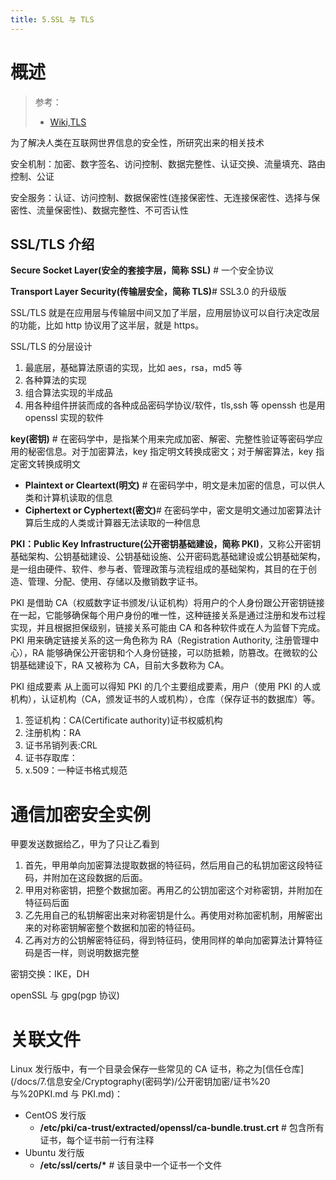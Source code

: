 ```yaml
---
title: 5.SSL 与 TLS
---
```


# 概述

> 参考：
>
> - [Wiki,TLS](https://en.wikipedia.org/wiki/Transport_Layer_Security)

为了解决人类在互联网世界信息的安全性，所研究出来的相关技术

安全机制：加密、数字签名、访问控制、数据完整性、认证交换、流量填充、路由控制、公证

安全服务：认证、访问控制、数据保密性(连接保密性、无连接保密性、选择与保密性、流量保密性)、数据完整性、不可否认性

## SSL/TLS 介绍

**Secure Socket Layer(安全的套接字层，简称 SSL)** # 一个安全协议

**Transport Layer Security(传输层安全，简称 TLS)**# SSL3.0 的升级版

SSL/TLS 就是在应用层与传输层中间又加了半层，应用层协议可以自行决定改层的功能，比如 http 协议用了这半层，就是 https。

SSL/TLS 的分层设计

1. 最底层，基础算法原语的实现，比如 aes，rsa，md5 等
2. 各种算法的实现
3. 组合算法实现的半成品
4. 用各种组件拼装而成的各种成品密码学协议/软件，tls,ssh 等 openssh 也是用 openssl 实现的软件

**key(密钥)** # 在密码学中，是指某个用来完成加密、解密、完整性验证等密码学应用的秘密信息。对于加密算法，key 指定明文转换成密文；对于解密算法，key 指定密文转换成明文

- **Plaintext or Cleartext(明文)** # 在密码学中，明文是未加密的信息，可以供人类和计算机读取的信息
- **Ciphertext or Cyphertext(密文)**# 在密码学中，密文是明文通过加密算法计算后生成的人类或计算器无法读取的一种信息

**PKI：Public Key Infrastructure(公开密钥基础建设，简称 PKI)**，又称公开密钥基础架构、公钥基础建设、公钥基础设施、公开密码匙基础建设或公钥基础架构，是一组由硬件、软件、参与者、管理政策与流程组成的基础架构，其目的在于创造、管理、分配、使用、存储以及撤销数字证书。

PKI 是借助 CA（权威数字证书颁发/认证机构）将用户的个人身份跟公开密钥链接在一起，它能够确保每个用户身份的唯一性，这种链接关系是通过注册和发布过程实现，并且根据担保级别，链接关系可能由 CA 和各种软件或在人为监督下完成。PKI 用来确定链接关系的这一角色称为 RA（Registration Authority, 注册管理中心），RA 能够确保公开密钥和个人身份链接，可以防抵赖，防篡改。在微软的公钥基础建设下，RA 又被称为 CA，目前大多数称为 CA。

PKI 组成要素
从上面可以得知 PKI 的几个主要组成要素，用户（使用 PKI 的人或机构），认证机构（CA，颁发证书的人或机构），仓库（保存证书的数据库）等。

1. 签证机构：CA(Certificate authority)证书权威机构
2. 注册机构：RA
3. 证书吊销列表:CRL
4. 证书存取库：
5. x.509：一种证书格式规范

# 通信加密安全实例

甲要发送数据给乙，甲为了只让乙看到

1. 首先，甲用单向加密算法提取数据的特征码，然后用自己的私钥加密这段特征码，并附加在这段数据的后面。
2. 甲用对称密钥，把整个数据加密。再用乙的公钥加密这个对称密钥，并附加在特征码后面
3. 乙先用自己的私钥解密出来对称密钥是什么。再使用对称加密机制，用解密出来的对称密钥解密整个数据和加密的特征码。
4. 乙再对方的公钥解密特征码，得到特征码，使用同样的单向加密算法计算特征码是否一样，则说明数据完整

密钥交换：IKE，DH

openSSL 与 gpg(pgp 协议)

# 关联文件

Linux 发行版中，有一个目录会保存一些常见的 CA 证书，称之为[信任仓库](/docs/7.信息安全/Cryptography(密码学)/公开密钥加密/证书%20 与%20PKI.md 与 PKI.md)：

- CentOS 发行版
  - **/etc/pki/ca-trust/extracted/openssl/ca-bundle.trust.crt** # 包含所有证书，每个证书前一行有注释
- Ubuntu 发行版
  - **/etc/ssl/certs/\*** # 该目录中一个证书一个文件

